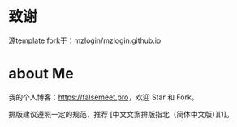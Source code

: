 # 致谢

源template fork于：mzlogin/mzlogin.github.io

# about Me
我的个人博客：<https://falsemeet.pro>，欢迎 Star 和 Fork。



排版建议遵照一定的规范，推荐 [中文文案排版指北（简体中文版）][1]。

